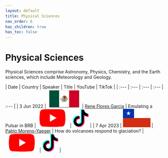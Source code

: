 ```yaml
---
layout: default
title: Physical Sciences
nav_order: 6
has_children: true
has_toc: false
---
```


# Physical Sciences

Physical Sciences comprise Astronomy, Physics, Chemistry, and the Earth sciences, which include Meteorology and Geology.

| Date | Country | Speaker | Title | YouTube | TikTok | 
| :---   | :--- | :--- | :---  | :--- | 
| 3 Jun 2022 | ![](../../assets/pics/flags/mexico.png) | [Rene Flores Garcia](https://solislemuslab.github.io/el-zoominario/topics/physical-sci/reneflores.html) | Emulating a Pulsar in BRB |[![youtube (653k)](../../assets/icons16/youtube.png)](https://youtu.be/wc1Yr5N_jA0) | [![tiktok (653k)](../../assets/icons16/tiktok.png)](https://www.tiktok.com/@latinxinstem/video/7105538567560039723) |
| 7 Apr 2023 | ![](../../assets/pics/flags/chile.png) | [Pablo Moreno-Yaeger](https://solislemuslab.github.io/el-zoominario/topics/physical-sci/pablomoreno.html) | How do volcanoes respond to glaciation? | [![youtube (653k)](../../assets/icons16/youtube.png)](https://youtu.be/bMQfIN6DXvw) | [![tiktok (653k)](../../assets/icons16/tiktok.png)](https://www.tiktok.com/@latinxinstem/video/7219446404513598766?is_from_webapp=1&sender_device=pc&web_id=7198957279043405354) |